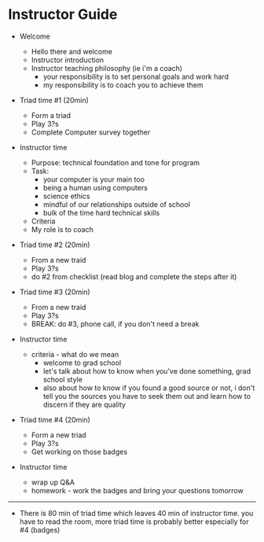 # Instructor Guide

* Welcome
  * Hello there and welcome
  * Instructor introduction
  * Instructor teaching philosophy (ie i'm a coach)
    * your responsibility is to set personal goals and work hard
    * my responsibility is to coach you to achieve them

* Triad time #1 (20min)
  * Form a triad
  * Play 3?s
  * Complete Computer survey together

* Instructor time
  * Purpose: technical foundation and tone for program
  * Task: 
    * your computer is your main too
    * being a human using computers
    * science ethics
    * mindful of our relationships outside of school
    * bulk of the time hard technical skills
  * Criteria
  * My role is to coach

* Triad time #2 (20min)
  * From a new traid
  * Play 3?s
  * do #2 from checklist (read blog and complete the steps after it)

* Triad time #3 (20min)
  * From a new traid
  * Play 3?s
  * BREAK: do #3, phone call, if you don't need a break

* Instructor time
  * criteria - what do we mean
    * welcome to grad school
    * let's talk about how to know when you've done something, grad school style
    * also about how to know if you found a good source or not, i don't tell you the sources you have to seek them out and learn how to discern if they are quality

* Triad time #4 (20min)
  * Form a new triad
  * Play 3?s
  * Get working on those badges

* Instructor time
  * wrap up Q&A
  * homework - work the badges and bring your questions tomorrow

-----

* There is 80 min of triad time which leaves 40 min of instructor time. you have to read the room, more triad time is probably better especially for #4 (badges)

